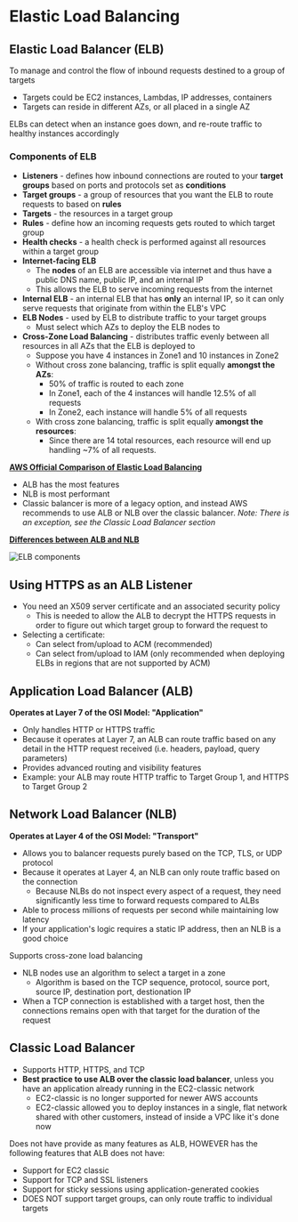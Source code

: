 # Elastic Load Balancing

## Elastic Load Balancer (ELB)

To manage and control the flow of inbound requests destined to a group of targets
- Targets could be EC2 instances, Lambdas, IP addresses, containers
- Targets can reside in different AZs, or all placed in a single AZ

ELBs can detect when an instance goes down, and re-route traffic to healthy instances accordingly

### Components of ELB

- **Listeners** - defines how inbound connections are routed to your **target groups** based on ports and protocols set as **conditions**
- **Target groups** - a group of resources that you want the ELB to route requests to based on **rules**
- **Targets** - the resources in a target group
- **Rules** - define how an incoming requests gets routed to which target group
- **Health checks** - a health check is performed against all resources within a target group
- **Internet-facing ELB**
	- The **nodes** of an ELB are accessible via internet and thus have a public DNS name, public IP, and an internal IP
	- This allows the ELB to serve incoming requests from the internet
- **Internal ELB** - an internal ELB that has **only** an internal IP, so it can only serve requests that originate from within the ELB's VPC
- **ELB Nodes** - used by ELB to distribute traffic to your target groups
	- Must select which AZs to deploy the ELB nodes to
- **Cross-Zone Load Balancing** - distributes traffic evenly between all resources in all AZs that the ELB is deployed to
	- Suppose you have 4 instances in Zone1 and 10 instances in Zone2
	- Without cross zone balancing, traffic is split equally **amongst the AZs**:
		- 50% of traffic is routed to each zone
		- In Zone1, each of the 4 instances will handle 12.5% of all requests
		- In Zone2, each instance will handle 5% of all requests
	- With cross zone balancing, traffic is split equally **amongst the resources**:
		- Since there are 14 total resources, each resource will end up handling ~7% of all requests.

[**AWS Official Comparison of Elastic Load Balancing**](https://aws.amazon.com/elasticloadbalancing/features/#compare)
- ALB has the most features
- NLB is most performant
- Classic balancer is more of a legacy option, and instead AWS recommends to use ALB or NLB over the classic balancer. _Note: There is an exception, see the Classic Load Balancer section_

[**Differences between ALB and NLB**](https://blog.cloudcraft.co/alb-vs-nlb-which-aws-load-balancer-fits-your-needs/)

![ELB components](./assets/elb-components.png)

## Using HTTPS as an ALB Listener

- You need an X509 server certificate and an associated security policy
	- This is needed to allow the ALB to decrypt the HTTPS requests in order to figure out which target group to forward the request to
- Selecting a certificate:
	- Can select from/upload to ACM (recommended)
	- Can select from/upload to IAM (only recommended when deploying ELBs in regions that are not supported by ACM)

## Application Load Balancer (ALB)

**Operates at Layer 7 of the OSI Model: "Application"**
- Only handles HTTP or HTTPS traffic
- Because it operates at Layer 7, an ALB can route traffic based on any detail in the HTTP request received (i.e. headers, payload, query parameters)
- Provides advanced routing and visibility features
- Example: your ALB may route HTTP traffic to Target Group 1, and HTTPS to Target Group 2

## Network Load Balancer (NLB)

**Operates at Layer 4 of the OSI Model: "Transport"**
- Allows you to balancer requests purely based on the TCP, TLS, or UDP protocol
- Because it operates at Layer 4, an NLB can only route traffic based on the connection
	- Because NLBs do not inspect every aspect of a request, they need significantly less time to forward requests compared to ALBs
- Able to process millions of requests per second while maintaining low latency
- If your application's logic requires a static IP address, then an NLB is a good choice

Supports cross-zone load balancing
- NLB nodes use an algorithm to select a target in a zone
	- Algorithm is based on the TCP sequence, protocol, source port, source IP, destination port, destionation IP
- When a TCP connection is established with a target host, then the connections remains open with that target for the duration of the request

## Classic Load Balancer

- Supports HTTP, HTTPS, and TCP
- **Best practice to use ALB over the classic load balancer**, unless you have an application already running in the EC2-classic network
	- EC2-classic is no longer supported for newer AWS accounts
	- EC2-classic allowed you to deploy instances in a single, flat network shared with other customers, instead of inside a VPC like it's done now

Does not have provide as many features as ALB, HOWEVER has the following features that ALB does not have:
- Support for EC2 classic
- Support for TCP and SSL listeners
- Support for sticky sessions using application-generated cookies
- DOES NOT support target groups, can only route traffic to individual targets
